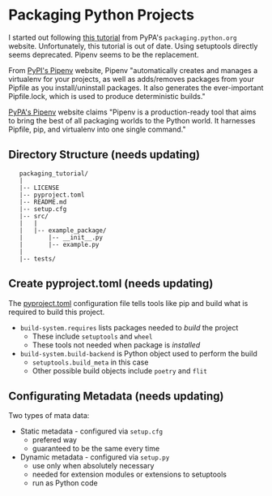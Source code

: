 # Packaging Python Projects

I started out following
[this tutorial](https://packaging.python.org/tutorials/packaging-projects/)
from PyPA's `packaging.python.org` website.  Unfortunately, this tutorial
is out of date.  Using setuptools directly seems deprecated.  Pipenv seems
to be the replacement.

From [PyPI's Pipenv](https://pypi.org/project/pipenv/) website,
Pipenv "automatically creates and manages a virtualenv for your projects,
as well as adds/removes packages from your Pipfile as you install/uninstall
packages. It also generates the ever-important Pipfile.lock, which is used
to produce deterministic builds."

[PyPA's Pipenv](https://pipenv.pypa.io/en/latest/) website claims
"Pipenv is a production-ready tool that aims to bring the best of all
packaging worlds to the Python world. It harnesses Pipfile, pip, and
virtualenv into one single command."

## Directory Structure (needs updating)

```
   packaging_tutorial/
   |
   |-- LICENSE
   |-- pyproject.toml
   |-- README.md
   |-- setup.cfg
   |-- src/
   |   |
   |   |-- example_package/
   |       |-- __init__.py
   |       |-- example.py
   |
   |-- tests/
```

## Create pyproject.toml (needs updating)

The [pyproject.toml](pyproject.toml) configuration file tells tools
like pip and build what is required to build this project.

* `build-system.requires` lists packages needed to _build_ the project
  * These include `setuptools` and `wheel`
  * These tools not needed when package is _installed_
* `build-system.build-backend` is Python object used to perform the build
  * `setuptools.build_meta` in this case
  * Other possible build objects include `poetry` and `flit`

## Configurating Metadata (needs updating)

Two types of mata data:

* Static metadata - configured via `setup.cfg`
  * prefered way
  * guaranteed to be the same every time
* Dynamic metadata - configured via `setup.py`
  * use only when absolutely necessary
  * needed for extension modules or extensions to setuptools
  * run as Python code
